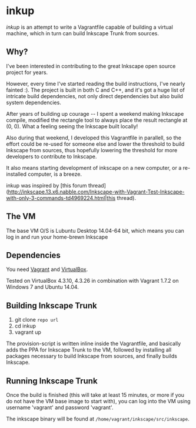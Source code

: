 inkup
=====

*inkup* is an attempt to write a Vagrantfile capable of building a
virtual machine, which in turn can build Inkscape Trunk from sources.


Why?
----
I've been interested in contributing to the great Inkscape open source project for years.

However, every time I've started reading the build instructions, I've nearly fainted :).
The project is built in both C and C++, and it's got a huge list of intricate build dependencies,
not only direct dependencies but also build system dependencies.

After years of building up courage -- I spent a weekend making Inkscape compile, modified
the rectangle tool to always place the result rectangle at (0, 0). What a feeling seeing
the Inkscape built locally!

Also during that weekend, I developed this Vagrantfile in parallell, so the effort could be re-used
for someone else and lower the threshold to build Inkscape from sources, thus hopefully lowering the
threshold for more developers to contribute to Inkscape.

It also means starting development of inkscape on a new computer, or a re-installed computer,
is a breeze.

inkup was inspired by [this forum thread](http://inkscape.13.x6.nabble.com/Inkscape-with-Vagrant-Test-Inkscape-with-only-3-commands-td4969224.html|this thread).


The VM
------
The base VM O/S is Lubuntu Desktop 14.04-64 bit, which means you can log in and run your home-brewn Inkscape 


Dependencies
------------
You need [Vagrant](https://www.vagrantup.com/) and [VirtualBox](https://www.virtualbox.org/).

Tested on VirtualBox 4.3.10, 4.3.26 in combination with Vagrant 1.7.2 on Windows 7 and Ubuntu 14.04.


Building Inkscape Trunk
-----------------------

1. git clone `repo url`
2. cd inkup
3. vagrant up

The provision-script is written inline inside the Vagrantfile, and
basically adds the PPA for Inkscape Trunk to the VM, followed by
installing all packages necessary to build Inkscape from sources,
and finally builds Inkscape.


Running Inkscape Trunk
----------------------

Once the build is finished (this will take at least 15 minutes, or
more if you do not have the VM base image to start with), you can
log into the VM using username 'vagrant' and password 'vagrant'.

The inkscape binary will be found at `/home/vagrant/inkscape/src/inkscape`.


